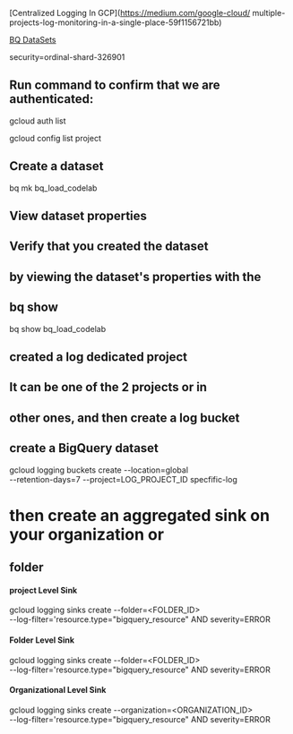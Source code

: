 [Centralized Logging In GCP](https://medium.com/google-cloud/
multiple-projects-log-monitoring-in-a-single-place-59f1156721bb)

[BQ DataSets](https://codelabs.developers.google.com/codelabs/bigquery-cli#2)

security=ordinal-shard-326901


## Run command to confirm that we are authenticated:
gcloud auth list 

gcloud config list project


## Create a dataset
bq mk bq_load_codelab

## View dataset properties
## Verify that you created the dataset
## by viewing the dataset's properties with the 
## bq show

bq show bq_load_codelab


## created a log dedicated project 
## It can be one of the 2 projects or in 
## other ones, and then create a log bucket 

## create a BigQuery dataset

gcloud logging buckets create --location=global \
--retention-days=7 --project=LOG_PROJECT_ID specfific-log



#  then create an aggregated sink on your organization or
## folder


#### project Level Sink 
gcloud logging sinks create --folder=<FOLDER_ID> \
--log-filter='resource.type="bigquery_resource"
  AND severity=ERROR

#### Folder Level Sink 
gcloud logging sinks create --folder=<FOLDER_ID> \
--log-filter='resource.type="bigquery_resource"
  AND severity=ERROR

#### Organizational Level Sink
gcloud logging sinks create --organization=<ORGANIZATION_ID> \
--log-filter='resource.type="bigquery_resource"
  AND severity=ERROR



